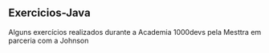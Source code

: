 ## Exercicios-Java

Alguns exercícios realizados durante a Academia 1000devs pela Mesttra em parceria com a Johnson
